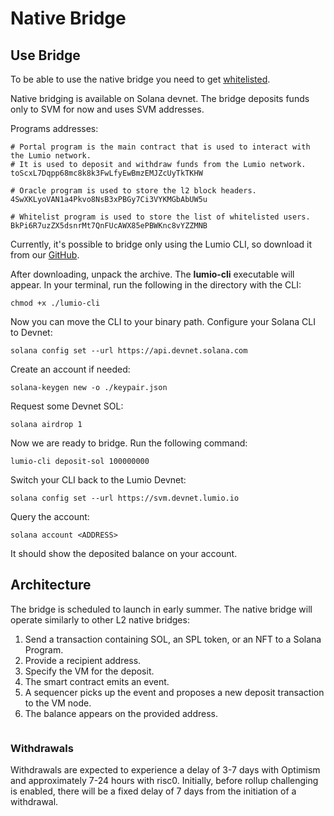 # Native Bridge

## Use Bridge

To be able to use the native bridge you need to get [whitelisted](../get-whitelisted.md).

Native bridging is available on Solana devnet. The bridge deposits funds only to SVM for now and uses SVM addresses.

Programs addresses:

```
# Portal program is the main contract that is used to interact with the Lumio network. 
# It is used to deposit and withdraw funds from the Lumio network.
toScxL7Dqpp68mc8k8k3FwLfyEwBmzEMJZcUyTkTKHW

# Oracle program is used to store the l2 block headers.
4SwXKLyoVAN1a4Pkvo8NsB3xPBGy7Ci3VYKMGbAbUW5u

# Whitelist program is used to store the list of whitelisted users.
BkPi6R7uzZX5dsnrMt7QnFUcAWX85ePBWKnc8vYZZMNB
```

Currently, it's possible to bridge only using the Lumio CLI, so download it from our [GitHub](https://github.com/pontem-network/lumio-tools/releases/tag/testnet-v0.1).

After downloading, unpack the archive. The **lumio-cli** executable will appear. In your terminal, run the following in the directory with the CLI:

```
chmod +x ./lumio-cli
```

Now you can move the CLI to your binary path. Configure your Solana CLI to Devnet:

```
solana config set --url https://api.devnet.solana.com
```

Create an account if needed:

```
solana-keygen new -o ./keypair.json
```

Request some Devnet SOL:

```
solana airdrop 1
```

Now we are ready to bridge. Run the following command:

```
lumio-cli deposit-sol 100000000 
```

Switch your CLI back to the Lumio Devnet:

```
solana config set --url https://svm.devnet.lumio.io
```

Query the account:

```
solana account <ADDRESS>
```

It should show the deposited balance on your account.

## Architecture

The bridge is scheduled to launch in early summer. The native bridge will operate similarly to other L2 native bridges:

1. Send a transaction containing SOL, an SPL token, or an NFT to a Solana Program.
2. Provide a recipient address.
3. Specify the VM for the deposit.
4. The smart contract emits an event.
5. A sequencer picks up the event and proposes a new deposit transaction to the VM node.
6. The balance appears on the provided address.

<figure><img src="https://files.gitbook.com/v0/b/gitbook-x-prod.appspot.com/o/spaces%2FPBlZgx8D3RID7xEdotf8%2Fuploads%2Fxvyh5zsQyKU7wU9V32Ph%2FUntitled%20Diagram.drawio%20(4).svg?alt=media&#x26;token=4b91561b-b3a8-4459-a83f-c805d25714f1" alt=""><figcaption></figcaption></figure>

### Withdrawals <a href="#withdrawals" id="withdrawals"></a>

Withdrawals are expected to experience a delay of 3-7 days with Optimism and approximately 7-24 hours with risc0. Initially, before rollup challenging is enabled, there will be a fixed delay of 7 days from the initiation of a withdrawal.

